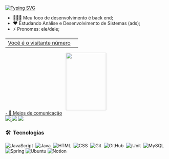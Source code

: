 [![Typing SVG](https://readme-typing-svg.herokuapp.com?font=Montserrat&duration=3000&pause=200&color=00F74C&random=false&width=435&lines=Ol%C3%A1%2C+eu+sou+o+Lincoln;Atuando+como+desenvolvedor+de+software;+Sejam+bem+vindos+ao+meu+Github+%F0%9F%91%8B)](https://git.io/typing-svg)

- 👨🏽‍💻 Meu foco de desenvolvimento é back end; 
- ❤️ Estudando Análise e Desenvolvimento de Sistemas (ads);
- ⚡ Pronomes: ele/dele;

<div align="center">
  <a href="https://github.com/LincolnBarsotti">
    <table>
  <tr>
    <td>Você é o visitante número</td>
    <td><img src="https://profile-counter.glitch.me/LincolnBarsotti/count.svg" alt="" /></td>
  </tr>
</table>
  <img width="50%" height="180em" src="https://github-readme-stats.vercel.app/api/top-langs/?username=LincolnBarsotti&layout=compact&langs_count=7&theme=dark"/>
</div>
- 📲 Meios de comunicação 
  
<div> 
<a href="https://www.linkedin.com/in/lincoln-barsotti-64485a22b/" target="_blank"><img src="https://img.shields.io/badge/-LinkedIn-%230077B5?style=for-the-badge&logo=linkedin&logoColor=white" target="_blank">
<a href = "mailto:lincolnbarsotti.dev@gmail.com"><img src="https://img.shields.io/badge/-Gmail-%23333?style=for-the-badge&logo=gmail&logoColor=white" target="_blank"></a>
<a href = "https://www.instagram.com/lincoln_barsotti/"><img src="https://img.shields.io/badge/Instagram-E4405F?style=for-the-badge&logo=instagram&logoColor=white"></a>
<div/>

<div>

  
### 🛠 &nbsp;Tecnologias 

![JavaScript](https://img.shields.io/badge/-JavaScript-05122A?style=flat&logo=javascript)&nbsp;
![Java](https://img.shields.io/badge/-Java-05122A?style=flat&logo=Java&logoColor=FFA518)&nbsp;
![HTML](https://img.shields.io/badge/-HTML-05122A?style=flat&logo=HTML5)&nbsp;
![CSS](https://img.shields.io/badge/-CSS-05122A?style=flat&logo=CSS3&logoColor=1572B6)&nbsp;
![Git](https://img.shields.io/badge/-Git-05122A?style=flat&logo=git)&nbsp;
![GitHub](https://img.shields.io/badge/-GitHub-05122A?style=flat&logo=github)&nbsp;
![jUnit](https://img.shields.io/badge/jUnit%20-%23150458.svg?&style=flat&logo=Java&logoColor=white)&nbsp;
![MySQL](https://img.shields.io/badge/mysql-%2300f.svg?style=for-the-badge&logo=mysql&logoColor=white)
![Spring](https://img.shields.io/badge/spring-%236DB33F.svg?style=for-the-badge&logo=spring&logoColor=white)
![Ubuntu](https://img.shields.io/badge/Ubuntu-E95420?style=for-the-badge&logo=ubuntu&logoColor=white)
![Notion](https://img.shields.io/badge/Notion-%23000000.svg?style=for-the-badge&logo=notion&logoColor=white)
</div>

  
